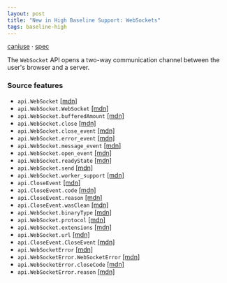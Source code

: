 ```yaml
---
layout: post
title: "New in High Baseline Support: WebSockets"
tags: baseline-high
---
```


[caniuse](https://caniuse.com/?search=websockets) · [spec](https://websockets.spec.whatwg.org/)

The `WebSocket` API opens a two-way communication channel between the user's browser and a server.

### Source features

- ``api.WebSocket`` [[mdn]](https://developer.mozilla.org/en-US/search?q=api.WebSocket)
- ``api.WebSocket.WebSocket`` [[mdn]](https://developer.mozilla.org/en-US/search?q=api.WebSocket.WebSocket)
- ``api.WebSocket.bufferedAmount`` [[mdn]](https://developer.mozilla.org/en-US/search?q=api.WebSocket.bufferedAmount)
- ``api.WebSocket.close`` [[mdn]](https://developer.mozilla.org/en-US/search?q=api.WebSocket.close)
- ``api.WebSocket.close_event`` [[mdn]](https://developer.mozilla.org/en-US/search?q=api.WebSocket.close_event)
- ``api.WebSocket.error_event`` [[mdn]](https://developer.mozilla.org/en-US/search?q=api.WebSocket.error_event)
- ``api.WebSocket.message_event`` [[mdn]](https://developer.mozilla.org/en-US/search?q=api.WebSocket.message_event)
- ``api.WebSocket.open_event`` [[mdn]](https://developer.mozilla.org/en-US/search?q=api.WebSocket.open_event)
- ``api.WebSocket.readyState`` [[mdn]](https://developer.mozilla.org/en-US/search?q=api.WebSocket.readyState)
- ``api.WebSocket.send`` [[mdn]](https://developer.mozilla.org/en-US/search?q=api.WebSocket.send)
- ``api.WebSocket.worker_support`` [[mdn]](https://developer.mozilla.org/en-US/search?q=api.WebSocket.worker_support)
- ``api.CloseEvent`` [[mdn]](https://developer.mozilla.org/en-US/search?q=api.CloseEvent)
- ``api.CloseEvent.code`` [[mdn]](https://developer.mozilla.org/en-US/search?q=api.CloseEvent.code)
- ``api.CloseEvent.reason`` [[mdn]](https://developer.mozilla.org/en-US/search?q=api.CloseEvent.reason)
- ``api.CloseEvent.wasClean`` [[mdn]](https://developer.mozilla.org/en-US/search?q=api.CloseEvent.wasClean)
- ``api.WebSocket.binaryType`` [[mdn]](https://developer.mozilla.org/en-US/search?q=api.WebSocket.binaryType)
- ``api.WebSocket.protocol`` [[mdn]](https://developer.mozilla.org/en-US/search?q=api.WebSocket.protocol)
- ``api.WebSocket.extensions`` [[mdn]](https://developer.mozilla.org/en-US/search?q=api.WebSocket.extensions)
- ``api.WebSocket.url`` [[mdn]](https://developer.mozilla.org/en-US/search?q=api.WebSocket.url)
- ``api.CloseEvent.CloseEvent`` [[mdn]](https://developer.mozilla.org/en-US/search?q=api.CloseEvent.CloseEvent)
- ``api.WebSocketError`` [[mdn]](https://developer.mozilla.org/en-US/search?q=api.WebSocketError)
- ``api.WebSocketError.WebSocketError`` [[mdn]](https://developer.mozilla.org/en-US/search?q=api.WebSocketError.WebSocketError)
- ``api.WebSocketError.closeCode`` [[mdn]](https://developer.mozilla.org/en-US/search?q=api.WebSocketError.closeCode)
- ``api.WebSocketError.reason`` [[mdn]](https://developer.mozilla.org/en-US/search?q=api.WebSocketError.reason)
